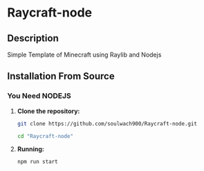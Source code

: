 # Raycraft-node

## Description

Simple Template of Minecraft using Raylib and Nodejs

## Installation From Source

### You Need NODEJS

1. **Clone the repository:**

   ```bash
   git clone https://github.com/soulwach900/Raycraft-node.git
   ```

   ```bash
   cd "Raycraft-node"
   ```

2. **Running:**

   ```bash
   npm run start
   ```